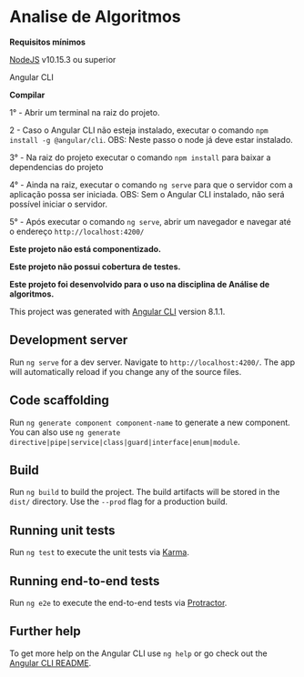 # Analise de Algoritmos

**Requisitos mínimos**

[NodeJS](https://nodejs.org/dist/v10.16.3/node-v10.16.3-x64.msi) v10.15.3 ou superior

Angular CLI

**Compilar**

1° - Abrir um terminal na raiz do projeto.

2 - Caso o Angular CLI não esteja instalado, executar o comando `npm install -g @angular/cli`. OBS: Neste passo o node já deve estar instalado.

3° - Na raiz do projeto executar o comando `npm install` para baixar a dependencias do projeto

4° - Ainda na raiz, executar o comando `ng serve` para que o servidor com a aplicação possa ser iniciada. OBS: Sem o Angular CLI instalado, não será possível iniciar o servidor.

5° - Após executar o comando `ng serve`, abrir um navegador e navegar até o endereço `http://localhost:4200/`

**Este projeto não está componentizado.**

**Este projeto não possui cobertura de testes.**

**Este projeto foi desenvolvido para o uso na disciplina de Análise de algoritmos.**


This project was generated with [Angular CLI](https://github.com/angular/angular-cli) version 8.1.1.

## Development server

Run `ng serve` for a dev server. Navigate to `http://localhost:4200/`. The app will automatically reload if you change any of the source files.

## Code scaffolding

Run `ng generate component component-name` to generate a new component. You can also use `ng generate directive|pipe|service|class|guard|interface|enum|module`.

## Build

Run `ng build` to build the project. The build artifacts will be stored in the `dist/` directory. Use the `--prod` flag for a production build.

## Running unit tests

Run `ng test` to execute the unit tests via [Karma](https://karma-runner.github.io).

## Running end-to-end tests

Run `ng e2e` to execute the end-to-end tests via [Protractor](http://www.protractortest.org/).

## Further help

To get more help on the Angular CLI use `ng help` or go check out the [Angular CLI README](https://github.com/angular/angular-cli/blob/master/README.md).
